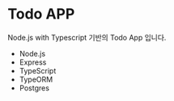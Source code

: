 # Todo APP

Node.js with Typescript 기반의 Todo App 입니다.

- Node.js
- Express
- TypeScript
- TypeORM
- Postgres
